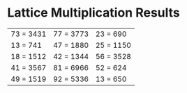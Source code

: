 # Lattice Multiplication Results

|   |   |   |
|---|---|---|
| 73 = 3431 | 77 = 3773 | 23 = 690 |
| 13 = 741 | 47 = 1880 | 25 = 1150 |
| 18 = 1512 | 42 = 1344 | 56 = 3528 |
| 41 = 3567 | 81 = 6966 | 52 = 624 |
| 49 = 1519 | 92 = 5336 | 13 = 650 |
